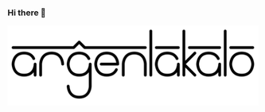 ### Hi there 👋

<picture>
    <source media="(prefers-color-scheme: dark)" srcset="./images/argxentakato_logo_dark.png">
    <source media="(prefers-color-scheme: light)" srcset="./images/argxentakato_logo_light.png">
    <img alt="Arĝentakato logotype" src="./images/argxentakato_logo_light.png">
</picture>


